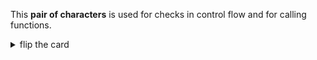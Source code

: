 This **pair of characters** is used for checks in control flow and for calling
functions.

<details>
<summary>flip the card</summary>
<br>

# `( )`

- _singular_: parenthesis
- _plural_: parentheses
- `(`: _opening_ parenthesis
- `)`: _closing_ parenthesis

```js
'use strict';

// --- control flow checks --- */

if (false) {
} else if (false) {
}

while (false) {}

for (let nothing of '') {
}
```

```js
'use strict';

// --- function calls --- */

alert('an alert');
prompt('a prompt');
confirm('a confirm');

console.log('a console log');

let name = 'Timlin';
let bigName = name.toUpperCase();
console.log(bigName);
```

</details>
